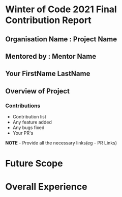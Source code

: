 # Winter of Code 2021 Final Contribution Report

## Organisation Name : Project Name
## Mentored by : Mentor Name
## Your FirstName LastName

## Overview of Project

### Contributions

- Contribution list
- Any feature added
- Any bugs fixed
- Your PR's

**NOTE** - Provide all the necessary links(eg - PR Links)
 
# Future Scope

# Overall Experience
